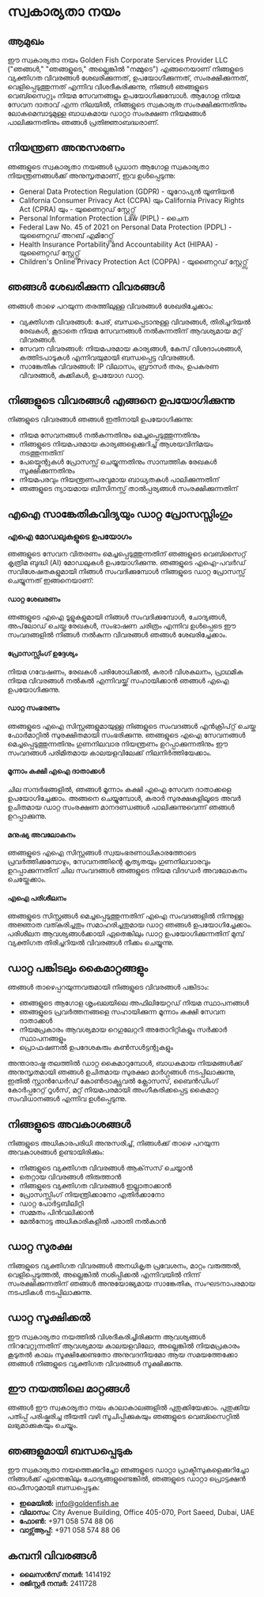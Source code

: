# സ്വകാര്യതാ നയം

## ആമുഖം

ഈ സ്വകാര്യതാ നയം Golden Fish Corporate Services Provider LLC ("ഞങ്ങൾ," "ഞങ്ങളുടെ," അല്ലെങ്കിൽ "നമ്മുടെ") എങ്ങനെയാണ് നിങ്ങളുടെ വ്യക്തിഗത വിവരങ്ങൾ ശേഖരിക്കുന്നത്, ഉപയോഗിക്കുന്നത്, സംരക്ഷിക്കുന്നത്, വെളിപ്പെടുത്തുന്നത് എന്നിവ വിശദീകരിക്കുന്നു, നിങ്ങൾ ഞങ്ങളുടെ വെബ്സൈറ്റും നിയമ സേവനങ്ങളും ഉപയോഗിക്കുമ്പോൾ. ആഗോള നിയമ സേവന ദാതാവ് എന്ന നിലയിൽ, നിങ്ങളുടെ സ്വകാര്യത സംരക്ഷിക്കുന്നതിനും ലോകമെമ്പാടുമുള്ള ബാധകമായ ഡാറ്റാ സംരക്ഷണ നിയമങ്ങൾ പാലിക്കുന്നതിനും ഞങ്ങൾ പ്രതിജ്ഞാബദ്ധരാണ്.

## നിയന്ത്രണ അനുസരണം

ഞങ്ങളുടെ സ്വകാര്യതാ നയങ്ങൾ പ്രധാന ആഗോള സ്വകാര്യതാ നിയന്ത്രണങ്ങൾക്ക് അനുസൃതമാണ്, ഇവ ഉൾപ്പെടുന്നു:

- General Data Protection Regulation (GDPR) - യൂറോപ്യൻ യൂണിയൻ
- California Consumer Privacy Act (CCPA) യും California Privacy Rights Act (CPRA) യും - യുണൈറ്റഡ് സ്റ്റേറ്റ്സ്
- Personal Information Protection Law (PIPL) - ചൈന
- Federal Law No. 45 of 2021 on Personal Data Protection (PDPL) - യുണൈറ്റഡ് അറബ് എമിറേറ്റ്സ്
- Health Insurance Portability and Accountability Act (HIPAA) - യുണൈറ്റഡ് സ്റ്റേറ്റ്സ്
- Children's Online Privacy Protection Act (COPPA) - യുണൈറ്റഡ് സ്റ്റേറ്റ്സ്

## ഞങ്ങൾ ശേഖരിക്കുന്ന വിവരങ്ങൾ

ഞങ്ങൾ താഴെ പറയുന്ന തരത്തിലുള്ള വിവരങ്ങൾ ശേഖരിച്ചേക്കാം:

- വ്യക്തിഗത വിവരങ്ങൾ: പേര്, ബന്ധപ്പെടാനുള്ള വിവരങ്ങൾ, തിരിച്ചറിയൽ രേഖകൾ, കൂടാതെ നിയമ സേവനങ്ങൾ നൽകുന്നതിന് ആവശ്യമായ മറ്റ് വിവരങ്ങൾ.
- സേവന വിവരങ്ങൾ: നിയമപരമായ കാര്യങ്ങൾ, കേസ് വിശദാംശങ്ങൾ, കത്തിടപാടുകൾ എന്നിവയുമായി ബന്ധപ്പെട്ട വിവരങ്ങൾ.
- സാങ്കേതിക വിവരങ്ങൾ: IP വിലാസം, ബ്രൗസർ തരം, ഉപകരണ വിവരങ്ങൾ, കുക്കികൾ, ഉപയോഗ ഡാറ്റ.

## നിങ്ങളുടെ വിവരങ്ങൾ എങ്ങനെ ഉപയോഗിക്കുന്നു

നിങ്ങളുടെ വിവരങ്ങൾ ഞങ്ങൾ ഇതിനായി ഉപയോഗിക്കുന്നു:

- നിയമ സേവനങ്ങൾ നൽകുന്നതിനും മെച്ചപ്പെടുത്തുന്നതിനും
- നിങ്ങളുടെ നിയമപരമായ കാര്യങ്ങളെക്കുറിച്ച് ആശയവിനിമയം നടത്തുന്നതിന്
- പേയ്മെന്റുകൾ പ്രോസസ്സ് ചെയ്യുന്നതിനും സാമ്പത്തിക രേഖകൾ സൂക്ഷിക്കുന്നതിനും
- നിയമപരവും നിയന്ത്രണപരവുമായ ബാധ്യതകൾ പാലിക്കുന്നതിന്
- ഞങ്ങളുടെ ന്യായമായ ബിസിനസ്സ് താൽപ്പര്യങ്ങൾ സംരക്ഷിക്കുന്നതിന്

## എഐ സാങ്കേതികവിദ്യയും ഡാറ്റ പ്രോസസ്സിംഗും

### എഐ മോഡലുകളുടെ ഉപയോഗം

ഞങ്ങളുടെ സേവന വിതരണം മെച്ചപ്പെടുത്തുന്നതിന് ഞങ്ങളുടെ വെബ്സൈറ്റ് കൃത്രിമ ബുദ്ധി (AI) മോഡലുകൾ ഉപയോഗിക്കുന്നു. ഞങ്ങളുടെ എഐ-പവർഡ് സവിശേഷതകളുമായി നിങ്ങൾ സംവദിക്കുമ്പോൾ നിങ്ങളുടെ ഡാറ്റ പ്രോസസ്സ് ചെയ്യുന്നത് ഇങ്ങനെയാണ്:

#### ഡാറ്റ ശേഖരണം

ഞങ്ങളുടെ എഐ ടൂളുകളുമായി നിങ്ങൾ സംവദിക്കുമ്പോൾ, ചോദ്യങ്ങൾ, അപ്‌ലോഡ് ചെയ്ത രേഖകൾ, സംഭാഷണ ചരിത്രം എന്നിവ ഉൾപ്പെടെ ഈ സംവദങ്ങളിൽ നിങ്ങൾ നൽകുന്ന വിവരങ്ങൾ ഞങ്ങൾ ശേഖരിച്ചേക്കാം.

#### പ്രോസസ്സിംഗ് ഉദ്ദേശ്യം

നിയമ ഗവേഷണം, രേഖകൾ പരിശോധിക്കൽ, കരാർ വിശകലനം, പ്രാഥമിക നിയമ വിവരങ്ങൾ നൽകൽ എന്നിവയ്ക്ക് സഹായിക്കാൻ ഞങ്ങൾ എഐ ഉപയോഗിക്കുന്നു.

#### ഡാറ്റ സംഭരണം

ഞങ്ങളുടെ എഐ സിസ്റ്റങ്ങളുമായുള്ള നിങ്ങളുടെ സംവദങ്ങൾ എൻക്രിപ്റ്റ് ചെയ്ത ഫോർമാറ്റിൽ സുരക്ഷിതമായി സംഭരിക്കുന്നു. ഞങ്ങളുടെ എഐ സേവനങ്ങൾ മെച്ചപ്പെടുത്തുന്നതിനും ഗുണനിലവാര നിയന്ത്രണം ഉറപ്പാക്കുന്നതിനും ഈ സംവദങ്ങൾ പരിമിതമായ കാലയളവിലേക്ക് നിലനിർത്തിയേക്കാം.

#### മൂന്നാം കക്ഷി എഐ ദാതാക്കൾ

ചില സന്ദർഭങ്ങളിൽ, ഞങ്ങൾ മൂന്നാം കക്ഷി എഐ സേവന ദാതാക്കളെ ഉപയോഗിച്ചേക്കാം. അങ്ങനെ ചെയ്യുമ്പോൾ, കരാർ സുരക്ഷകളിലൂടെ അവർ ഉചിതമായ ഡാറ്റ സംരക്ഷണ മാനദണ്ഡങ്ങൾ പാലിക്കുന്നുവെന്ന് ഞങ്ങൾ ഉറപ്പാക്കുന്നു.

#### മനുഷ്യ അവലോകനം

ഞങ്ങളുടെ എഐ സിസ്റ്റങ്ങൾ സ്വയംഭരണാധികാരത്തോടെ പ്രവർത്തിക്കുമ്പോഴും, സേവനത്തിന്റെ കൃത്യതയും ഗുണനിലവാരവും ഉറപ്പാക്കുന്നതിന് ചില സംവദങ്ങൾ ഞങ്ങളുടെ നിയമ വിദഗ്ധർ അവലോകനം ചെയ്തേക്കാം.

#### എഐ പരിശീലനം

ഞങ്ങളുടെ സിസ്റ്റങ്ങൾ മെച്ചപ്പെടുത്തുന്നതിന് എഐ സംവദങ്ങളിൽ നിന്നുള്ള അജ്ഞാത വത്കരിച്ചതും സമാഹരിച്ചതുമായ ഡാറ്റ ഞങ്ങൾ ഉപയോഗിച്ചേക്കാം. പരിശീലന ആവശ്യങ്ങൾക്കായി ഏതെങ്കിലും ഡാറ്റ ഉപയോഗിക്കുന്നതിന് മുമ്പ് വ്യക്തിഗത തിരിച്ചറിയൽ വിവരങ്ങൾ നീക്കം ചെയ്യുന്നു.

## ഡാറ്റ പങ്കിടലും കൈമാറ്റങ്ങളും

ഞങ്ങൾ താഴെപ്പറയുന്നവരുമായി നിങ്ങളുടെ വിവരങ്ങൾ പങ്കിടാം:

- ഞങ്ങളുടെ ആഗോള ശൃംഖലയിലെ അഫിലിയേറ്റഡ് നിയമ സ്ഥാപനങ്ങൾ
- ഞങ്ങളുടെ പ്രവർത്തനങ്ങളെ സഹായിക്കുന്ന മൂന്നാം കക്ഷി സേവന ദാതാക്കൾ
- നിയമപ്രകാരം ആവശ്യമായ റെഗുലേറ്ററി അതോറിറ്റികളും സർക്കാർ സ്ഥാപനങ്ങളും
- പ്രൊഫഷണൽ ഉപദേശകരും കൺസൾട്ടന്റുകളും

അന്താരാഷ്ട്ര തലത്തിൽ ഡാറ്റ കൈമാറുമ്പോൾ, ബാധകമായ നിയമങ്ങൾക്ക് അനുസൃതമായി ഞങ്ങൾ ഉചിതമായ സുരക്ഷാ മാർഗ്ഗങ്ങൾ നടപ്പിലാക്കുന്നു, ഇതിൽ സ്റ്റാൻഡേർഡ് കോൺട്രാക്ട്യുവൽ ക്ലോസസ്, ബൈൻഡിംഗ് കോർപ്പറേറ്റ് റൂൾസ്, മറ്റ് നിയമപരമായി അംഗീകരിക്കപ്പെട്ട കൈമാറ്റ സംവിധാനങ്ങൾ എന്നിവ ഉൾപ്പെടുന്നു.

## നിങ്ങളുടെ അവകാശങ്ങൾ

നിങ്ങളുടെ അധികാരപരിധി അനുസരിച്ച്, നിങ്ങൾക്ക് താഴെ പറയുന്ന അവകാശങ്ങൾ ഉണ്ടായിരിക്കും:

- നിങ്ങളുടെ വ്യക്തിഗത വിവരങ്ങൾ ആക്‌സസ് ചെയ്യാൻ
- തെറ്റായ വിവരങ്ങൾ തിരുത്താൻ
- നിങ്ങളുടെ വ്യക്തിഗത വിവരങ്ങൾ ഇല്ലാതാക്കാൻ
- പ്രോസസ്സിംഗ് നിയന്ത്രിക്കാനോ എതിർക്കാനോ
- ഡാറ്റ പോർട്ടബിലിറ്റി
- സമ്മതം പിൻവലിക്കാൻ
- മേൽനോട്ട അധികാരികളിൽ പരാതി നൽകാൻ

## ഡാറ്റ സുരക്ഷ

നിങ്ങളുടെ വ്യക്തിഗത വിവരങ്ങൾ അനധികൃത പ്രവേശനം, മാറ്റം വരുത്തൽ, വെളിപ്പെടുത്തൽ, അല്ലെങ്കിൽ നശിപ്പിക്കൽ എന്നിവയിൽ നിന്ന് സംരക്ഷിക്കുന്നതിന് ഞങ്ങൾ അനുയോജ്യമായ സാങ്കേതിക, സംഘടനാപരമായ നടപടികൾ നടപ്പിലാക്കുന്നു.

## ഡാറ്റ സൂക്ഷിക്കൽ

ഈ സ്വകാര്യതാ നയത്തിൽ വിശദീകരിച്ചിരിക്കുന്ന ആവശ്യങ്ങൾ നിറവേറ്റുന്നതിന് ആവശ്യമായ കാലയളവിലോ, അല്ലെങ്കിൽ നിയമപ്രകാരം കൂടുതൽ കാലം സൂക്ഷിക്കേണ്ടതോ അനുവദനീയമോ ആയ സമയത്തേക്കോ ഞങ്ങൾ നിങ്ങളുടെ വ്യക്തിഗത വിവരങ്ങൾ സൂക്ഷിക്കുന്നു.

## ഈ നയത്തിലെ മാറ്റങ്ങൾ

ഞങ്ങൾ ഈ സ്വകാര്യതാ നയം കാലാകാലങ്ങളിൽ പുതുക്കിയേക്കാം. പുതുക്കിയ പതിപ്പ് പരിഷ്കരിച്ച തീയതി വഴി സൂചിപ്പിക്കുകയും ഞങ്ങളുടെ വെബ്സൈറ്റിൽ ലഭ്യമാക്കുകയും ചെയ്യും.

## ഞങ്ങളുമായി ബന്ധപ്പെടുക

ഈ സ്വകാര്യതാ നയത്തെക്കുറിച്ചോ ഞങ്ങളുടെ ഡാറ്റാ പ്രാക്ടീസുകളെക്കുറിച്ചോ നിങ്ങൾക്ക് എന്തെങ്കിലും ചോദ്യങ്ങളുണ്ടെങ്കിൽ, ഞങ്ങളുടെ ഡാറ്റാ പ്രൊട്ടക്ഷൻ ഓഫീസറുമായി ബന്ധപ്പെടുക:

- **ഇമെയിൽ:** info@goldenfish.ae
- **വിലാസം:** City Avenue Building, Office 405-070, Port Saeed, Dubai, UAE
- **ഫോൺ:** +971 058 574 88 06
- **വാട്സ്ആപ്പ്:** +971 058 574 88 06

## കമ്പനി വിവരങ്ങൾ

- **ലൈസൻസ് നമ്പർ:** 1414192
- **രജിസ്റ്റർ നമ്പർ:** 2411728